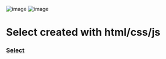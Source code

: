 ![image](https://user-images.githubusercontent.com/98906212/185673940-a23e4fe9-5fa5-43f9-bb87-be3b7a7f8754.png)
![image](https://user-images.githubusercontent.com/98906212/185673990-4dfd43c8-00a3-408c-97fd-c65a2aa4f2ab.png)

#  Select created with html/css/js  #
###  **[Select](https://latushko1.github.io/select/ "Go to select")**  ###
